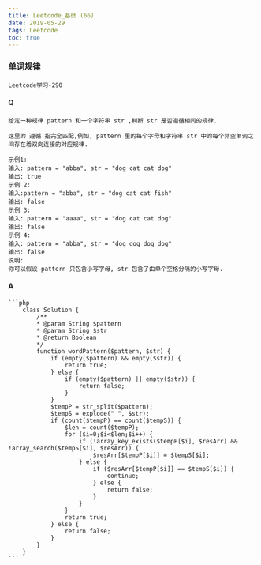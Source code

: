 ```yaml
---
title: Leetcode_基础 (66)
date: 2019-05-29
tags: Leetcode
toc: true
---
```


### 单词规律
    Leetcode学习-290

<!-- more -->

#### Q
    给定一种规律 pattern 和一个字符串 str ,判断 str 是否遵循相同的规律.

    这里的 遵循 指完全匹配,例如, pattern 里的每个字母和字符串 str 中的每个非空单词之间存在着双向连接的对应规律.

    示例1:
    输入: pattern = "abba", str = "dog cat cat dog"
    输出: true
    示例 2:
    输入:pattern = "abba", str = "dog cat cat fish"
    输出: false
    示例 3:
    输入: pattern = "aaaa", str = "dog cat cat dog"
    输出: false
    示例 4:
    输入: pattern = "abba", str = "dog dog dog dog"
    输出: false
    说明:
    你可以假设 pattern 只包含小写字母, str 包含了由单个空格分隔的小写字母.  

#### A
    ```php
        class Solution {
            /**
            * @param String $pattern
            * @param String $str
            * @return Boolean
            */
            function wordPattern($pattern, $str) {
                if (empty($pattern) && empty($str)) {
                    return true;
                } else {
                    if (empty($pattern) || empty($str)) {
                        return false;
                    }
                }
                $tempP = str_split($pattern);
                $tempS = explode(" ", $str);
                if (count($tempP) == count($tempS)) {
                    $len = count($tempP);
                    for ($i=0;$i<$len;$i++) {
                        if (!array_key_exists($tempP[$i], $resArr) && !array_search($tempS[$i], $resArr)) {
                            $resArr[$tempP[$i]] = $tempS[$i];
                        } else {
                            if ($resArr[$tempP[$i]] == $tempS[$i]) {
                                continue;
                            } else {
                                return false;
                            }
                        }
                    }
                    return true;
                } else {
                    return false;
                }
            }
        }
    ```
